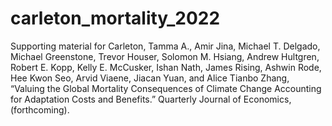 # carleton_mortality_2022
Supporting material for Carleton, Tamma A., Amir Jina, Michael T. Delgado, Michael Greenstone, Trevor Houser, Solomon M. Hsiang, Andrew Hultgren, Robert E. Kopp, Kelly E. McCusker, Ishan Nath, James Rising, Ashwin Rode, Hee Kwon Seo, Arvid Viaene, Jiacan Yuan, and Alice Tianbo Zhang, “Valuing the Global Mortality Consequences of Climate Change Accounting for Adaptation Costs and Benefits.” Quarterly Journal of Economics, (forthcoming).
